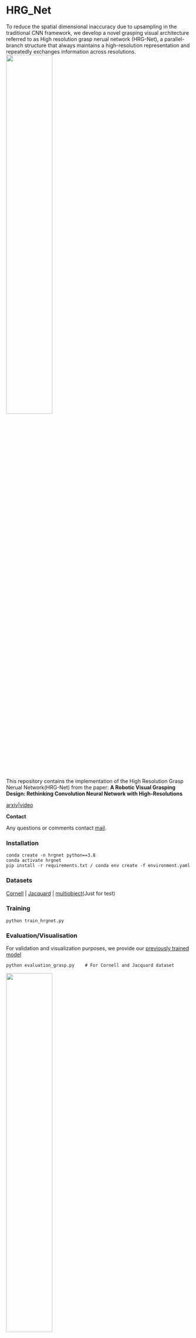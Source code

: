 # HRG_Net
To reduce the spatial dimensional inaccuracy due to upsampling in the traditional CNN framework, we develop a novel grasping visual architecture referred to as High resolution grasp nerual network (HRG-Net), a parallel-branch structure that always maintains a high-resolution representation and repeatedly exchanges information across resolutions. 
<img src="figures/hr.jpg" width="50%">


This repository contains the implementation of the High Resolution Grasp Nerual Network(HRG-Net) from the paper:
**A Robotic Visual Grasping Design: Rethinking Convolution Neural Network with High-Resolutions**


[arxiv](https://arxiv.org/abs/2209.07459)|[video](https://www.youtube.com/watch?v=Jhlsp-xzHFY)

**Contact**

Any questions or comments contact [mail](zzl1215@mail.ustc.edu.cn).

### Installation

    conda create -n hrgnet python==3.8
    conda activate hrgnet
    pip install -r requirements.txt / conda env create -f environment.yaml



### Datasets
[Cornell](pr.cs.cornell.edu/grasping/rect_data/data.php) | [Jacquard](https://jacquard.liris.cnrs.fr/) | [multiobject](https://drive.google.com/file/d/1ImPDs2Wz3Nv52NWVLNqHj6K02RIi1eGk/view?usp=sharing)(Just for test)



### Training
    
    python train_hrgnet.py

### Evaluation/Visualisation
For validation and visualization purposes, we provide our [previously trained model](https://drive.google.com/drive/folders/1LdLR9_wZKIduYQ8GT5qFsTOjihfjRRmV)

    python evaluation_grasp.py    # For Cornell and Jacquard dataset

<img src="figures/Figure_5.png" width="50%">

    python evaluation_heatmap.py  # For Cornell and Jacquard dataset
<img src="figures/Figure_1.png" width="50%">

    python multi_grasp_visualization.py # For multiobject dataset

<img src="figures/multi_2.png" width="50%">


### Acknowledgement

Code heavily inspired and modified from https://github.com/dougsm/ggcnn.
The code for the experiments related to the robot in the physical environment will be released later. For more of our recent work please follow [link](https://github.com/USTC-ICR?tab=repositories)
